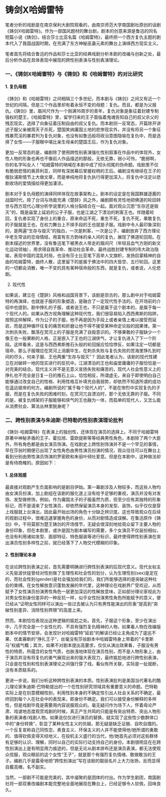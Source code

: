 # 铸剑X哈姆雷特 


笔者分析的戏剧是在南京保利大剧院观看的，由南京师范大学南国剧社原创的话剧《铸剑X哈姆雷特》。作为一部国风题材的舞台剧，剧本的创意来源是鲁迅的同名短篇小说《铸剑》，结合莎士比亚名篇《哈姆雷特》，最终把一个西方复仇主题的剧本代入了我国战国时期，在充满了东方神秘巫蛊元素的舞台上演绎西方现实主义。

笔者首先将结合鲁迅的作品和莎士比亚的经典戏剧分析本剧的改编与创新之处，最后分析作品在具体表现中展现的跨性别表演与性别表演理论。

### 一、《铸剑X哈姆雷特》与《铸剑》和《哈姆雷特》的对比研究
#### 1. 复仇母题

《铸剑》和《哈姆雷特》之间相隔三个多世纪，而本剧与《铸剑》之间又有近一个世纪的间隔，但是三个作品里却有着永恒不变的母题：复仇。而且，都是为父报仇。《铸剑》里，眉间尺作为一个刚满16周岁的青年，复仇对象是象征着封建专制强权的楚王，《哈姆雷特》里，留学归来的王子面临着鬼魂告知自己的叔父杀父的残忍现实，选择了向象征着压制自由的叔父复仇。而本剧则一反常态，开篇除开讲述子服父亲被周天子杀死，楚国笑纳庸国土地的悲惨现实外，并没有将另一个象征残暴荒淫的暴君列为复仇对象，也没有如鲁迅般将政治意图隐喻在复仇中，而是选择了女性——子服眼中堪比亲生母亲的楚国王后，作为复仇对象。

更加一反常态的是，编剧除了使用跨性别表演强化性别叙事在作品中的体现外，女性人物的形象也再也不像前人作品描述的那般，无依无靠，弱小可怜，“脆弱啊，你的名字叫女人！”哈姆雷特的呐喊在本剧中成了彻头彻尾的伪命题。戏剧里不仅有脆弱悲情的奥菲利亚，同样有深居幕后掌握权柄的王后。编剧没有继续在王子的俄狄浦斯情节上大做文章，而是单纯地将复仇执行得更加深入，将复仇中注定以悲剧收场的爱情描绘得更加凄凉。

剧本对于复仇母题的演绎同样体现在故事架构上。剧本的设定是在我国群雄逐鹿的战国时代，除了台词与场面充满《楚辞》风之外，编剧颇有灵性地把佛道的轮回转世与西方现代心理分析学说里的人格分裂结合在一起。面对观众沉思“生存还是毁灭”的，既是庙堂上延宕的公子子服，也是江湖之下漂泊的刺客王也。伴随着轮回，复仇者实现了身份上的重合，原来命运不死，重生不死，复仇不死，果敢复仇的子服就是王也，在权力舞台上不择手段的王也就是子服。戏剧中令人最印象深刻的，是两遍“生存与毁灭”的独白，一次是刺客，一次是公子，编剧放弃了西方理论中老生常谈的恋母情结，用富有东方韵味的亲人间的复仇，展现了佛道轮回观。在剧本描述的世界里，没有鲁迅笔下被黑衣人带走的眉间尺（年轻且血气方刚的新文化运动领袖），用求得自我革命、推动社会革命，最终战胜封建专制的伟大政治隐喻，表现中国的混乱时局，也没有莎士比亚笔下高举人文旗帜，发扬启蒙精神的自由的哈姆雷特，曲终人散，这里留下的是属于佛法中的四大皆空、五行轮回。这里的一切都会消散，唯一不变的具有某种宿命般的东西，就是复仇，或者说，人伦悲剧。

2. 现代性

如果说，建立在《楚辞》风格和战国背景下，该剧是崇古的，那么剧中对于哈姆雷特的再演绎，也就是子服的形象塑造，是融合了一定现代性手法的。在开场前的介绍中也提到，剧中挣扎的子服，或者说王也，不只是属于这个剧本的，是属于每一个现代人的。如果从西方视角理解这种现代性，我们很容易陷入西西弗斯的陷阱，按照这样解释，作为公子的子服，他不再是因为手段上或者亲情上难以接受而延宕，而是这种循环往复的痛苦和折磨让他不得不接受某种命定论般的因果律。第一次刺杀失败，飘荡在冥河上的子服是充满了自毁意识的。不够果敢的子服缺少一个像王也一般果断的人格，正是嵌入了王也的江湖侠气，才让复仇进入了下一个阶段。这样看来，这是与西西弗斯推石头般的轮回报应恰恰悖反，如果注定一切都是宿命，那么子服理应在冥河上消磨毕生，在刺杀失败与复仇失败的苦海里挣扎到时间的尽头，何来子服、王也两重“生存与毁灭”？
因此笔者认为，该剧的现代性建立在对破碎一地的现实进行的反抗中。江湖漂泊的王也和庙堂庸庸的子服恰恰是一对完美的结合。现代主义并不是无意义宣扬失败和痛苦的，现代人社会性意义上的挣扎也不完全是日复一日的推石上山，恰恰相反，所谓虚无，来自于即使明白自己能够通过改变自己的性格、利用性格互补填充自我弱势，却依然不知道所谓的成功在遥远彼岸的何方。编剧所说的“属于每个现代人的”，不是在惨烈中实现复仇的子服，而是在复仇失败的困难时刻，在冥河兀自漂泊时，那个无依无靠的子服。不同的是，被复仇绑架的子服能够和侠气的王也融为一体，而孤单的现代人，又怎么能从消费社会、算法丛林里脱身呢？

### 二、跨性别表演与朱迪斯·巴特勒的性别表演理论批判

《铸剑-哈姆雷特》在表演上的独创性，还体现在演员的选择上。不同于哈姆雷特原著中神秘矛盾的王子、霍拉旭、雷欧提斯等等经典男性角色，本剧除了两个大臣外，所有角色都是由女演员饰演。在戏剧史上跨性别饰演并不是一个罕见的事情，早在莎翁时期便已出现了女性角色由男性演员扮演的情况，观众往往可以在舞台上看到分别由男性演员饰演的罗密欧和朱丽叶倾吐爱意。但是在本剧中，这种做法却是有待商榷的。原因如下：

#### 1. 总体观感

最直接对观剧产生负面影响的是剧目伊始。第一幕剧涉及人物较多，而这些人物均由女演员扮演，加上剧组在该剧的服化道上没有给予足够的重视，演员并没有对发饰、发型做修饰，例如，作为庸国太子的子服虽然为质，但至少应有其独特的形象标记，而不是请来了女性演员，却依然保留演员本身的发型、装饰，似乎仅仅是穿上戏服就上台演出，因此最开始出场的角色十分缺乏辨识度。这也导致观众在后续的观剧过程中，很难迅速掌握角色的身份，从而对剧情造成误解。在鲁迅原作《铸剑》中，干将莫邪为楚王铸剑的开场情节，无疑会很深刻地给观众留下主要人物的身份印象，但在本剧里，或许是因为剧本编写的需要，多个女演员不仅装扮相似，也没有利用诸如发型、面部特征、特色服装等进行标识，最终使得跨性别表演在突出演员性别多样性之前，就已经落下了人物交代模糊的印象。

#### 2. 性别理论本身

在谈论跨性别表演之前，首先需要明确进行跨性别表演的后现代意义。现代女权主义先驱波伏娃曾经对性别做了生理性和社会性的划分，认为生理性别(sex)是定在的，而社会性别(gender)是社会强加给我们的，我们所能够选择的是突破这种社会的束缚。在女性解放意识蓬勃发展的年代里，这种理论在戏剧界广受欢迎，从而赋予了女性演员扮演男性角色一层更加深远的性解放意味，正如部分理论家视此为对男女性别身份差异的一种反抗一样，似乎女性扮演男性角色所能赋予的意义，便已经从“证明女性同样可以演出一些过去被认为只有男性能演出的形象”提高到“突破性别差异、消除性别界限”的高度上来。

然而，本剧恰恰表现出这种逻辑的尴尬之处。首先，子服这个形象，至少在演出中，几乎完全是一个女性化的、不具有强烈复仇精神的人物，如果看人物在改编版剧本中的情节安排，会发现针对哈姆雷特”延宕“的解读已经让主角成为了逡巡不果、优柔寡断的”挣扎王子“，丝毫没有莎翁剧本中哈姆雷特身上带着的“卡里斯马”权威气概；其次，如果不对剧本提出高要求，仅仅从演出效果看，子服没有男性的特质，所蕴含的女性气质，也肤浅地体现在演员性别，而不是人物形象上，由于演员并没有将复仇的勇气展现出来的强大表现力，最终尴尬地进行跨性别表演，只会是在性别和性别表演理论之间强行穿了线，看似有所关联，实际是一扯就断，没有本质联系的。

更进一步说，我们分析这种跨性别表演的本质。性别表演批判是美国当代著名的酷儿理论家朱迪斯·巴特勒提出的一个在性别研究领域具有重要意义的命题。巴特勒实际上是在刻意模糊性别，利用性别本身的不确定性引出人社会关系的不确定，最终回到每个人在社会中的表现来，即身份不确定。我们可以接受身份解释的多样性，但是戏剧毕竟是需要用内容说服观众的。毫无疑问作为场下人，怀着毋论严肃、戏谑地态度观赏戏剧的时候，真正产生共鸣的只能是有突出特质、突出人物形象的表演者/戏剧人物。如果说仅仅进行演员的替换，就实现了这些性少数群体口中的“身份转换”，彰显了某种女性主义的优越，那无疑是缺乏证据、自吹自擂的。一个反复宣称自己同性恋、素食主义、环保主义的人并不能使得他/她所谓的勇敢的、值得钦佩变得天经地义，在投机主义盛行的当代，他/她首先必须对这些群体有足够的认识、理解，同时以自己的实际行动支持自己的身份。本剧很明显在在跨性别演出上是有明显用力痕迹的，但是无论从剧本排布还是演员表演，都无法使观众信服，观众眼前的这个女性“王子”，就是那个有强烈复仇情绪、敢做敢当的王子。编剧几乎是露骨地把“跨性别演出”写在该剧的靓丽名片上大力张扬，反而显得自戴高帽，名不副实。

当然，一部剧不可能是完美的，其中凝聚的是团体的付出。作为学生剧团，南国剧社将一部双重改编剧本能完整地全面地展现在舞台上，已经足够令人钦佩，回味良久。
